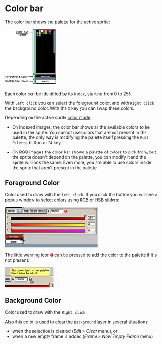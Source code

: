 # Color bar

The color bar shows the palette for the active sprite:

![Color bar](color-bar/color-bar.png)

Each color can be identified by its index, starting from 0 to 255.

With `Left click` you can select the foreground color, and with `Right click`
the background color. With the `X` key you can swap these colors.

Depending on the active sprite [color mode](color.md):

* On Indexed images, the color bar shows all the available colors to
  be used in the sprite. You cannot use colors that are not present in
  the palette, the only way is modifying the palette itself pressing
  the `Edit Palette` button or `F4` key.

* On RGB images the color bar shows a palette of colors to pick from,
  but the sprite doesn't depend on the palette, you can modify it and
  the sprite will look the same. Even more, you are able to use colors
  inside the sprite that aren't present in the palette.

## Foreground Color

Color used to draw with the `Left click`. If you click the button you
will see a popup window to select colors using
[RGB](http://en.wikipedia.org/wiki/RGB_color_model) or
[HSB](http://en.wikipedia.org/wiki/HSL_and_HSV) sliders:

![Color Popup](color-bar/color-popup.png)

The little warning icon ![warning icon](color-bar/color-warning-icon.png) can be
pressed to add the color to the palette if it's not present:

![Color Warning](color-bar/color-warning.png)

## Background Color

Color used to draw with the `Right click`.

Also this color is used to clear the `Background` layer in several situations:

* when the selection is cleared (*Edit > Clear* menu), or
* when a new empty frame is added (*Frame > New Empty Frame* menu)

